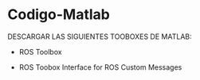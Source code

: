# Codigo-Matlab

DESCARGAR LAS SIGUIENTES TOOBOXES DE MATLAB:

- ROS Toolbox

- ROS Toobox Interface for ROS Custom Messages
